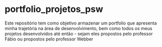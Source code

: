 # portfolio_projetos_psw
Este repositório tem como objetivo armazenar um portfolio que apresenta minha trajetória na área de desenvolvimento, bem como todos os meus projetos desenvolvidos até então - sejam eles propostos pelo professor Fábio ou propostos pelo professor Webber
